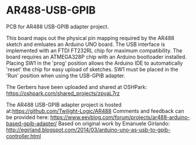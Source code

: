 # AR488-USB-GPIB
PCB for AR488 USB-GPIB adapter project.

This board maps out the physical pin mapping required by the AR488 sketch and emluates an Arduino UNO board. The USB interface is implemented with an FTDI FT232RL chip for maximum compatibility. The board requires an ATMEGA328P chip with an Arduino bootloader installed. Placing SW1 in the 'prog' position allows the Arduino IDE to automatically 'reset' the chip for easy upload of sketches. SW1 must be placed in the 'Run' position when using the USB-GPIB adapter.

The Gerbers have been uploaded and shared at OSHPark: https://oshpark.com/shared_projects/zpvaL7rz

The AR488 USB-GPIB adapter project is hosted at:https://github.com/Twilight-Logic/AR488
Comments and feedback can be provided here: https://www.eevblog.com/forum/projects/ar488-arduino-based-gpib-adapter/
Based on original work by Emanuele Girlando: http://egirland.blogspot.com/2014/03/arduino-uno-as-usb-to-gpib-controller.html
